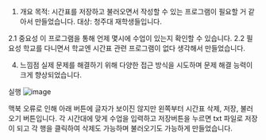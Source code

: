 1. 개요
목적: 시간표를 저장하고 불러오면서 작성할 수 있는 프로그램이 필요할 거 같아서 만들었습니다.
대상: 청주대 재학생들입니다.

2.1 중요성
이 프로그램을 통해 언제 몇시에 수업이 있는지 확인할 수 있습니다.
2.2 필요성
학교를 다니면서 학교엔 시간표 관련 프로그램이 없다 생각해서 만들었습니다.

4. 느낌점
실제 문제를 해결하기 위해 다양한 접근 방식을 시도하며 문제 해결 능력이 크게 향상되었습니다.

실행
![image](https://github.com/user-attachments/assets/283a008b-9802-4ebf-b75d-f997e855ad57)

맥북 오류로 인해 아래 버튼에 글자가 보이진 않지만 왼쪽부터 시간표 삭제, 저장, 불러오기 버튼입니다.
각 시간대에 맞게 수업을 입력하고 저장버튼을 누르면 txt 파일로 저장이 되고 각 행을 클릭하여 삭제도 가능하며
불러오기도 가능하게 만들었습니다.
